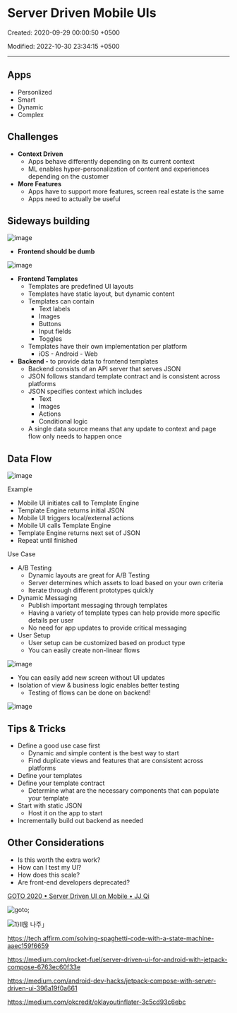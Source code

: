 # Server Driven Mobile UIs

Created: 2020-09-29 00:00:50 +0500

Modified: 2022-10-30 23:34:15 +0500

---

## Apps
-   Personlized
-   Smart
-   Dynamic
-   Complex

## Challenges
-   **Context Driven**
    -   Apps behave differently depending on its current context
    -   ML enables hyper-personalization of content and experiences depending on the customer
-   **More Features**
    -   Apps have to support more features, screen real estate is the same
    -   Apps need to actually be useful

## Sideways building

![image](media/Server-Driven-Mobile-UIs-image1.png)


-   **Frontend should be dumb**

![image](media/Server-Driven-Mobile-UIs-image2.png)
-   **Frontend Templates**
    -   Templates are predefined UI layouts
    -   Templates have static layout, but dynamic content
    -   Templates can contain
        -   Text labels
        -   Images
        -   Buttons
        -   Input fields
        -   Toggles
    -   Templates have their own implementation per platform
        -   iOS - Android - Web
-   **Backend -** to provide data to frontend templates
    -   Backend consists of an API server that serves JSON
    -   JSON follows standard template contract and is consistent across platforms
    -   JSON specifies context which includes
        -   Text
        -   Images
        -   Actions
        -   Conditional logic
    -   A single data source means that any update to context and page flow only needs to happen once

## Data Flow

![image](media/Server-Driven-Mobile-UIs-image3.png)

Example
-   Mobile UI initiates call to Template Engine
-   Template Engine returns initial JSON
-   Mobile UI triggers local/external actions
-   Mobile UI calls Template Engine
-   Template Engine returns next set of JSON
-   Repeat until finished

Use Case
-   A/B Testing
    -   Dynamic layouts are great for A/B Testing
    -   Server determines which assets to load based on your own criteria
    -   Iterate through different prototypes quickly
-   Dynamic Messaging
    -   Publish important messaging through templates
    -   Having a variety of template types can help provide more specific details per user
    -   No need for app updates to provide critical messaging
-   User Setup
    -   User setup can be customized based on product type
    -   You can easily create non-linear flows

![image](media/Server-Driven-Mobile-UIs-image4.png)
-   You can easily add new screen without UI updates
-   Isolation of view & business logic enables better testing
    -   Testing of flows can be done on backend!

![image](media/Server-Driven-Mobile-UIs-image5.png)

## Tips & Tricks
-   Define a good use case first
    -   Dynamic and simple content is the best way to start
    -   Find duplicate views and features that are consistent across platforms
-   Define your templates
-   Define your template contract
    -   Determine what are the necessary components that can populate your template
-   Start with static JSON
    -   Host it on the app to start
-   Incrementally build out backend as needed

## Other Considerations
-   Is this worth the extra work?
-   How can I test my UI?
-   How does this scale?
-   Are front-end developers deprecated?

[GOTO 2020 • Server Driven UI on Mobile • JJ Qi](https://www.youtube.com/watch?v=CtSfG8tYRdg&ab_channel=GOTOConferences)

![goto; ](media/Server-Driven-Mobile-UIs-image6.jpg)

![1}Il묺 나주」 ](media/Server-Driven-Mobile-UIs-image7.png)

<https://tech.affirm.com/solving-spaghetti-code-with-a-state-machine-aaec159f6659>

<https://medium.com/rocket-fuel/server-driven-ui-for-android-with-jetpack-compose-6763ec60f33e>

<https://medium.com/android-dev-hacks/jetpack-compose-with-server-driven-ui-396a19f0a661>

<https://medium.com/okcredit/oklayoutinflater-3c5cd93c6ebc>
